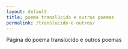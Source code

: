 ```yaml
---
layout: default
title: poema translúcido e outros poemas
permalink: /translucido-e-outros/
---
```


Página do poema translúcido e outros poemas
